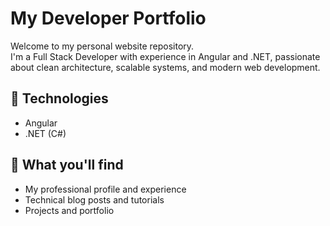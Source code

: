 # My Developer Portfolio

Welcome to my personal website repository.  
I'm a Full Stack Developer with experience in Angular and .NET, passionate about clean architecture, scalable systems, and modern web development.

## 🔧 Technologies
- Angular
- .NET (C#)

## 📄 What you'll find
- My professional profile and experience
- Technical blog posts and tutorials
- Projects and portfolio
